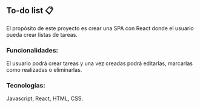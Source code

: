 ## To-do list 📋

El propósito de este proyecto es crear una SPA con React donde el usuario pueda crear listas de tareas.

### Funcionalidades:

El usuario podrá crear tareas y una vez creadas podrá editarlas, marcarlas como realizadas o eliminarlas.

### Tecnologías:

Javascript, React, HTML, CSS.
